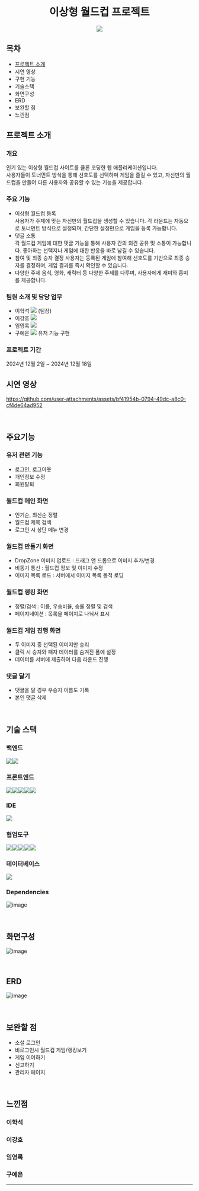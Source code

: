 <h1 align="center">
  이상형 월드컵 프로젝트
</h1>
<p align="center">
  <img src="https://github.com/user-attachments/assets/042778ff-b7ff-48e0-9442-fdee3f957e68">
</p>

## 목차
- [프로젝트 소개](#프로젝트-소개)
- 시연 영상
- 구현 기능
- 기술스택
- 화면구성
- ERD
- 보완할 점
- 느낀점

## 프로젝트 소개
### 개요
인기 있는 이상형 월드컵 사이트를 클론 코딩한 웹 애플리케이션입니다.  
사용자들이 토너먼트 방식을 통해 선호도를 선택하며 게임을 즐길 수 있고, 
자신만의 월드컵을 만들어 다른 사용자와 공유할 수 있는 기능을 제공합니다.

### 주요 기능
- 이상형 월드컵 등록   
사용자가 주제에 맞는 자신만의 월드컵을 생성할 수 있습니다. 각 라운드는 자동으로 토너먼트 방식으로 설정되며, 간단한 설정만으로 게임을 등록 가능합니다.
- 댓글 소통   
각 월드컵 게임에 대한 댓글 기능을 통해 사용자 간의 의견 공유 및 소통이 가능합니다. 좋아하는 선택지나 게임에 대한 반응을 바로 남길 수 있습니다.
- 참여 및 최종 승자 결정
사용자는 등록된 게임에 참여해 선호도를 기반으로 최종 승자를 결정하며, 게임 결과를 즉시 확인할 수 있습니다.
- 다양한 주제
음식, 영화, 캐릭터 등 다양한 주제를 다루며, 사용자에게 재미와 흥미를 제공합니다.

### 팀원 소개 및 담당 업무
- 이학석 [<img src="https://img.shields.io/badge/Git-이학석-red?logo=GITHUb">](https://github.com/HSLee1013) (팀장) 
- 이강호 [<img src="https://img.shields.io/badge/Git-이강호-green?logo=GITHUb">](https://github.com/LeeKangHo1) 
- 임영록 [<img src="https://img.shields.io/badge/Git-임영록-blue?logo=GITHUb">](https://github.com/Young14482) 
- 구예은 [<img src="https://img.shields.io/badge/Git-구예은-orange?logo=GITHUb">](https://github.com/goho11)  유저 기능 구현

### 프로젝트 기간
2024년 12월 2일 ~ 2024년 12월 18일
<br>

## 시연 영상
https://github.com/user-attachments/assets/bf41954b-0794-49dc-a8c0-cf4de64ad952

<br>

## 주요기능
### 유저 관련 기능
- 로그인, 로그아웃
- 개인정보 수정
- 회원탈퇴
### 월드컵 메인 화면
- 인기순, 최신순 정렬
- 월드컵 제목 검색
- 로그인 시 상단 메뉴 변경

### 월드컵 만들기 화면
-  DropZone 이미지 업로드 : 드래그 앤 드롭으로 이미지 추가/변경
- 비동기 통신 : 월드컵 정보 및 이미지 수정
- 이미지 목록 로드 : 서버에서 이미지 목록 동적 로딩

### 월드컵 랭킹 화면
- 정렬/검색 : 이름, 우승비율, 승률 정렬 및 검색
- 페이지네이션 : 목록을 페이지로 나눠서 표시

### 월드컵 게임 진행 화면
- 두 이미지 중 선택된 이미지만 승리
- 클릭 시 승자와 패자 데이터를 숨겨진 폼에 설정
- 데이터를 서버에 제출하여 다음 라운드 진행

### 댓글 달기
- 댓글을 달 경우 우승자 이름도 기록
- 본인 댓글 삭제
<br>

## 기술 스택
### 백엔드
<img src="https://img.shields.io/badge/springboot-6DB33F?style=for-the-badge&logo=springboot&logoColor=white"><img src="https://img.shields.io/badge/gradle-02303A?style=for-the-badge&logo=gradle&logoColor=white">

### 프론트엔드
<img src="https://img.shields.io/badge/javascript-F7DF1E?style=for-the-badge&logo=javascript&logoColor=white"><img src="https://img.shields.io/badge/Visual Studio Code-1E8CBE?style=for-the-badge&logo=Visual Studio Code&logoColor=white"><img src="https://img.shields.io/badge/mustache-FF880F?style=for-the-badge&logo=mustache&logoColor=white"><img src="https://img.shields.io/badge/bootstrap-7952B3?style=for-the-badge&logo=bootstrap&logoColor=white"><img src="https://img.shields.io/badge/css-1572B6?style=for-the-badge&logo=css&logoColor=white">

### IDE
<img src="https://img.shields.io/badge/intellijidea-000000?style=for-the-badge&logo=intellijidea&logoColor=white">

### 협업도구
<img src="https://img.shields.io/badge/postman-FF6C37?style=for-the-badge&logo=postman&logoColor=white"><img src="https://img.shields.io/badge/git-F05032?style=for-the-badge&logo=git&logoColor=white"><img src="https://img.shields.io/badge/github-181717?style=for-the-badge&logo=github&logoColor=white"><img src="https://img.shields.io/badge/slack-4A154B?style=for-the-badge&logo=slack&logoColor=white"><img src="https://img.shields.io/badge/notion-000000?style=for-the-badge&logo=notion&logoColor=white">

### 데이터베이스
<img src="https://img.shields.io/badge/H2-FF4000?style=for-the-badge&logo=H2&logoColor=white">

### Dependencies
![image](https://github.com/user-attachments/assets/a073f299-e165-4182-9525-7ed21bf0cdb4)

<br>

## 화면구성
![image](https://github.com/user-attachments/assets/d1ebc0c7-d41b-497c-87d6-fe82d7abea34)

<br>

## ERD
![image](https://github.com/user-attachments/assets/94fc18b4-3713-4bbf-9b9e-19c7830d2d53)

<br>

## 보완할 점
- 소셜 로그인
- 비로그인시 월드컵 게임/랭킹보기
- 게임 이어하기
- 신고하기
- 관리자 페이지
<br>

## 느낀점
### 이학석

### 이강호

### 임영록

### 구예은
  
****
